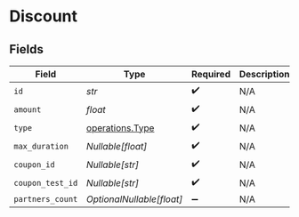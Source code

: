 # Discount


## Fields

| Field                                              | Type                                               | Required                                           | Description                                        |
| -------------------------------------------------- | -------------------------------------------------- | -------------------------------------------------- | -------------------------------------------------- |
| `id`                                               | *str*                                              | :heavy_check_mark:                                 | N/A                                                |
| `amount`                                           | *float*                                            | :heavy_check_mark:                                 | N/A                                                |
| `type`                                             | [operations.Type](../../models/operations/type.md) | :heavy_check_mark:                                 | N/A                                                |
| `max_duration`                                     | *Nullable[float]*                                  | :heavy_check_mark:                                 | N/A                                                |
| `coupon_id`                                        | *Nullable[str]*                                    | :heavy_check_mark:                                 | N/A                                                |
| `coupon_test_id`                                   | *Nullable[str]*                                    | :heavy_check_mark:                                 | N/A                                                |
| `partners_count`                                   | *OptionalNullable[float]*                          | :heavy_minus_sign:                                 | N/A                                                |